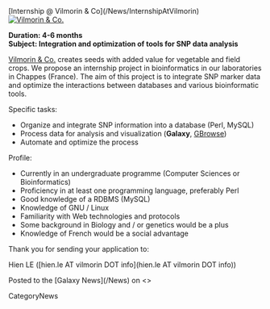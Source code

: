 <div class='newsItemHeader'>[Internship @ Vilmorin & Co](/News/InternshipAtVilmorin)</div>

<div class='right'><a href='http://www.vilmorin.info/'><img src='/Images/Logos/VilmorinLogo.gif/' alt='Vilmorin & Co.'  /></a></div>

**Duration: 4-6 months**<br />
**Subject: Integration and optimization of tools for SNP data analysis**

[Vilmorin & Co.](http://www.vilmorin.info/) creates seeds with added value ​​for vegetable and field crops. We propose an internship project in bioinformatics in our laboratories in Chappes (France).  The aim of this project is to integrate SNP marker data and optimize the interactions between databases and various bioinformatic tools.

Specific tasks:
* Organize and integrate SNP information into a database (Perl, MySQL)
* Process data for analysis and visualization (**Galaxy**, [GBrowse](http://gmod.org/wiki/GBrowse))
* Automate and optimize the process

Profile:
* Currently in an undergraduate programme (Computer Sciences or Bioinformatics)
* Proficiency in at least one programming language, preferably Perl
* Good knowledge of a RDBMS (MySQL)
* Knowledge of GNU / Linux
* Familiarity with Web technologies and protocols
* Some background in Biology and / or genetics would be a plus
* Knowledge of French would be a social advantage

Thank you for sending your application to:

Hien LE ([hien.le AT vilmorin DOT info](hien.le AT vilmorin DOT info)) 

<div class='newsItemFooter'>Posted to the [Galaxy News](/News) on <<Date(2012-02-01T16:57:28Z)>></div>

CategoryNews
